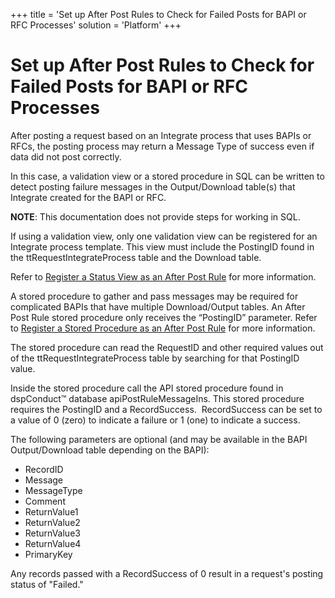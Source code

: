 +++
title = 'Set up After Post Rules to Check for Failed Posts for BAPI or RFC Processes'
solution = 'Platform'
+++

# Set up After Post Rules to Check for Failed Posts for BAPI or RFC Processes

After posting a request based on an Integrate process that uses BAPIs or
RFCs, the posting process may return a Message Type of success even if
data did not post correctly.

In this case, a validation view or a stored procedure in SQL can be
written to detect posting failure messages in the Output/Download
table(s) that Integrate created for the BAPI or RFC.  

<span style="font-weight: bold;">NOTE</span>: This documentation does
not provide steps for working in SQL.

If using a validation view, only one validation view can be registered
for an Integrate process template. This view must include the PostingID
found in the ttRequestIntegrateProcess table and the Download table.

Refer to [Register a Status View as an After Post
Rule](Register_a_Status_View_as_an_After_Post_Rule) for more
information.

A stored procedure to gather and pass messages may be required for
complicated BAPIs that have multiple Download/Output tables. An After
Post Rule stored procedure only receives the “PostingID” parameter.
Refer to [Register a Stored Procedure as an After Post
Rule](Register_a_Stored_Procedure_as_an_After_Post_Rule) for more
information.

The stored procedure can read the RequestID and other required values
out of the ttRequestIntegrateProcess table by searching for that
PostingID value.

Inside the stored procedure call the API stored procedure found in
dspConduct™ database apiPostRuleMessageIns. This stored procedure
requires the PostingID and a RecordSuccess.  RecordSuccess can be set to
a value of 0 (zero) to indicate a failure or 1 (one) to indicate a
success.  

The following parameters are optional (and may be available in the BAPI
Output/Download table depending on the BAPI):

  - RecordID
  - Message
  - MessageType
  - Comment
  - ReturnValue1
  - ReturnValue2
  - ReturnValue3
  - ReturnValue4
  - PrimaryKey

Any records passed with a RecordSuccess of 0 result in a request's
posting status of "Failed."

